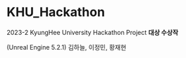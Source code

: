 # KHU_Hackathon
2023-2 KyungHee University Hackathon Project **대상 수상작**

(Unreal Engine 5.2.1) 
김하늘, 이정민, 황재현
